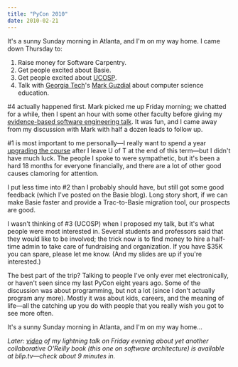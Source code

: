 ```yaml
---
title: "PyCon 2010"
date: 2010-02-21
---
```

It's a sunny Sunday morning in Atlanta, and I'm on my way home. I came down Thursday to:
<ol>
  <li>Raise money for Software Carpentry.</li>
  <li>Get people excited about Basie.</li>
  <li>Get people excited about <a href="http://ucosp.wordpress.com">UCOSP</a>.</li>
  <li>Talk with <a href="http://www.gatech.edu/">Georgia Tech</a>'s <a href="http://computinged.wordpress.com/">Mark Guzdial</a> about computer science education.</li>
</ol>
#4 actually happened first. Mark picked me up Friday morning; we chatted for a while, then I spent an hour with some other faculty before giving my <a href="http://www.slideshare.net/gvwilson/bits-of-evidence-2338367">evidence-based software engineering talk</a>. It was fun, and I came away from my discussion with Mark with half a dozen leads to follow up.

#1 is most important to me personally—I really want to spend a year <a href="http://softwarecarpentry.wordpress.com/a-fresh-start/">upgrading the course</a> after I leave U of T at the end of this term—but I didn't have much luck. The people I spoke to were sympathetic, but it's been a hard 18 months for everyone financially, and there are a lot of other good causes clamoring for attention.

I put less time into #2 than I probably should have, but still got some good feedback (which I've posted on the Basie blog). Long story short, if we can make Basie faster and provide a Trac-to-Basie migration tool, our prospects are good.

I wasn't thinking of #3 (UCOSP) when I proposed my talk, but it's what people were most interested in. Several students and professors said that they would like to be involved; the trick now is to find money to hire a half-time admin to take care of fundraising and organization.  If you have $35K you can spare, please let me know. (And my slides are up if you're interested.)

The best part of the trip? Talking to people I've only ever met electronically, or haven't seen since my last PyCon eight years ago. Some of the discussion was about programming, but not a lot (since I don't actually program any more). Mostly it was about kids, careers, and the meaning of life—all the catching up you do with people that you really wish you got to see more often.

It's a sunny Sunday morning in Atlanta, and I'm on my way home…

<em>Later: <a href="http://pycon.blip.tv/file/3245057/">video</a> of my lightning talk on Friday evening about yet another collaborative O'Reilly book (this one on software architecture) is available at blip.tv—check about 9 minutes in.</em>
